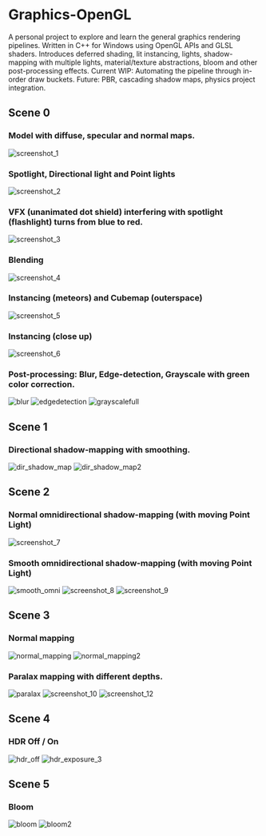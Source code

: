 # Graphics-OpenGL
A personal project to explore and learn the general graphics rendering pipelines. Written in C++ for Windows using OpenGL APIs and GLSL shaders. 
Introduces deferred shading, lit instancing, lights, shadow-mapping with multiple lights, material/texture abstractions, bloom and other post-processing effects. 
Current WIP: Automating the pipeline through in-order draw buckets. 
Future: PBR, cascading shadow maps, physics project integration.
## Scene 0
### Model with diffuse, specular and normal maps.
![screenshot_1](https://user-images.githubusercontent.com/25257875/52543205-a6066e00-2d9f-11e9-8c16-deda00f5aa5a.png)

### Spotlight, Directional light and Point lights
![screenshot_2](https://user-images.githubusercontent.com/25257875/52543206-ab63b880-2d9f-11e9-8cce-c9b798defed5.png)

### VFX (unanimated dot shield) interfering with spotlight (flashlight) turns from blue to red.
![screenshot_3](https://user-images.githubusercontent.com/25257875/52543208-b1599980-2d9f-11e9-9aac-60ff5bfc5846.png)

### Blending
![screenshot_4](https://user-images.githubusercontent.com/25257875/52543209-b4548a00-2d9f-11e9-8274-9ffb33c9edf4.png)

### Instancing (meteors) and Cubemap (outerspace)
![screenshot_5](https://user-images.githubusercontent.com/25257875/52543213-bd455b80-2d9f-11e9-94f8-e3e2d8e68391.png)

### Instancing (close up)
![screenshot_6](https://user-images.githubusercontent.com/25257875/52543216-c2a2a600-2d9f-11e9-965c-34e0ada29adc.png)

### Post-processing: Blur, Edge-detection, Grayscale with green color correction.
![blur](https://user-images.githubusercontent.com/25257875/52543461-c0d9e200-2da1-11e9-925e-baca92e570d4.png)
![edgedetection](https://user-images.githubusercontent.com/25257875/52543465-cc2d0d80-2da1-11e9-8e96-d1a85828c14f.png)
![grayscalefull](https://user-images.githubusercontent.com/25257875/52543471-d5b67580-2da1-11e9-9951-8b2eeb80c4dc.png)

## Scene 1
### Directional shadow-mapping with smoothing.
![dir_shadow_map](https://user-images.githubusercontent.com/25257875/52543504-1b733e00-2da2-11e9-98be-bf91ace52041.png)
![dir_shadow_map2](https://user-images.githubusercontent.com/25257875/52543506-1e6e2e80-2da2-11e9-921c-96b2dc9a1d3b.png)

## Scene 2  
### Normal omnidirectional shadow-mapping (with moving Point Light)
![screenshot_7](https://user-images.githubusercontent.com/25257875/52543537-51b0bd80-2da2-11e9-8dfd-3e2377dc5176.png)

### Smooth omnidirectional shadow-mapping (with moving Point Light)
![smooth_omni](https://user-images.githubusercontent.com/25257875/52543550-760c9a00-2da2-11e9-8ce4-856f73a85ae2.png)
![screenshot_8](https://user-images.githubusercontent.com/25257875/52543553-7d33a800-2da2-11e9-943a-6daa21604bd8.png)
![screenshot_9](https://user-images.githubusercontent.com/25257875/52543557-858be300-2da2-11e9-9df0-0c624ebdb5f0.png)

## Scene 3
### Normal mapping
![normal_mapping](https://user-images.githubusercontent.com/25257875/52543564-9fc5c100-2da2-11e9-8073-b8d41d079435.png)
![normal_mapping2](https://user-images.githubusercontent.com/25257875/52543565-a2281b00-2da2-11e9-92f0-42b7729a9f35.png)

### Paralax mapping with different depths.
![paralax](https://user-images.githubusercontent.com/25257875/52543574-b66c1800-2da2-11e9-88a7-94724b5d186d.png)
![screenshot_10](https://user-images.githubusercontent.com/25257875/52543579-bf5ce980-2da2-11e9-89b1-c45ab02373ea.png)
![screenshot_12](https://user-images.githubusercontent.com/25257875/52543581-c71c8e00-2da2-11e9-8f87-91cdb7979ed3.png)

## Scene 4
### HDR Off / On 
![hdr_off](https://user-images.githubusercontent.com/25257875/52543604-f3d0a580-2da2-11e9-9c57-89845333f4d7.png)
![hdr_exposure_3](https://user-images.githubusercontent.com/25257875/52543608-ffbc6780-2da2-11e9-8005-2c24d0c47b63.png)

## Scene 5
### Bloom
![bloom](https://user-images.githubusercontent.com/25257875/52543636-1793eb80-2da3-11e9-8d71-cab69c27f217.png)
![bloom2](https://user-images.githubusercontent.com/25257875/52543637-18c51880-2da3-11e9-9e75-1b4405fb4816.png)

